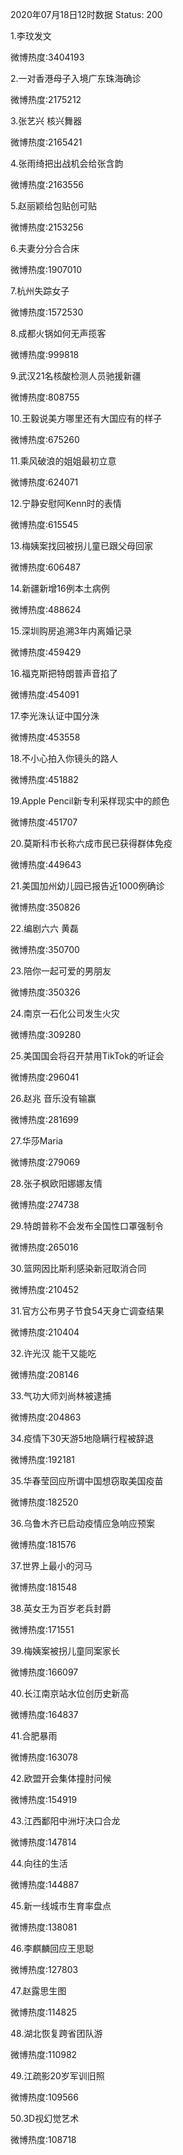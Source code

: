 2020年07月18日12时数据
Status: 200

1.李玟发文

微博热度:3404193

2.一对香港母子入境广东珠海确诊

微博热度:2175212

3.张艺兴 核兴舞器

微博热度:2165421

4.张雨绮把出战机会给张含韵

微博热度:2163556

5.赵丽颖给包贴创可贴

微博热度:2153256

6.夫妻分分合合床

微博热度:1907010

7.杭州失踪女子

微博热度:1572530

8.成都火锅如何无声揽客

微博热度:999818

9.武汉21名核酸检测人员驰援新疆

微博热度:808755

10.王毅说美方哪里还有大国应有的样子

微博热度:675260

11.乘风破浪的姐姐最初立意

微博热度:624071

12.宁静安慰阿Kenn时的表情

微博热度:615545

13.梅姨案找回被拐儿童已跟父母回家

微博热度:606487

14.新疆新增16例本土病例

微博热度:488624

15.深圳购房追溯3年内离婚记录

微博热度:459429

16.福克斯把特朗普声音掐了

微博热度:454091

17.李光洙认证中国分洙

微博热度:453558

18.不小心拍入你镜头的路人

微博热度:451882

19.Apple Pencil新专利采样现实中的颜色

微博热度:451707

20.莫斯科市长称六成市民已获得群体免疫

微博热度:449643

21.美国加州幼儿园已报告近1000例确诊

微博热度:350826

22.编剧六六 黄磊

微博热度:350700

23.陪你一起可爱的男朋友

微博热度:350326

24.南京一石化公司发生火灾

微博热度:309280

25.美国国会将召开禁用TikTok的听证会

微博热度:296041

26.赵兆 音乐没有输赢

微博热度:281699

27.华莎Maria

微博热度:279069

28.张子枫欧阳娜娜友情

微博热度:274738

29.特朗普称不会发布全国性口罩强制令

微博热度:265016

30.篮网因比斯利感染新冠取消合同

微博热度:210452

31.官方公布男子节食54天身亡调查结果

微博热度:210404

32.许光汉 能干又能吃

微博热度:208146

33.气功大师刘尚林被逮捕

微博热度:204863

34.疫情下30天游5地隐瞒行程被辞退

微博热度:192181

35.华春莹回应所谓中国想窃取美国疫苗

微博热度:182520

36.乌鲁木齐已启动疫情应急响应预案

微博热度:181576

37.世界上最小的河马

微博热度:181548

38.英女王为百岁老兵封爵

微博热度:171551

39.梅姨案被拐儿童同案家长

微博热度:166097

40.长江南京站水位创历史新高

微博热度:164837

41.合肥暴雨

微博热度:163078

42.欧盟开会集体撞肘问候

微博热度:154919

43.江西鄱阳中洲圩决口合龙

微博热度:147814

44.向往的生活

微博热度:144887

45.新一线城市生育率盘点

微博热度:138081

46.李麒麟回应王思聪

微博热度:127803

47.赵露思生图

微博热度:114825

48.湖北恢复跨省团队游

微博热度:110982

49.江疏影20岁军训旧照

微博热度:109566

50.3D视幻觉艺术

微博热度:108718

